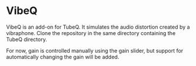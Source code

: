 # VibeQ
 
VibeQ is an add-on for TubeQ. It simulates the audio distortion created by a vibraphone. Clone the repository in the same directory containing the TubeQ directory.

For now, gain is controlled manually using the gain slider, but support for automatically changing the gain will be added.
